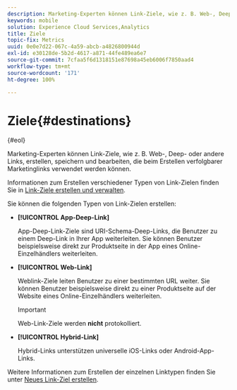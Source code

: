 ```yaml
---
description: Marketing-Experten können Link-Ziele, wie z. B. Web-, Deep- oder andere Links, erstellen, speichern und bearbeiten, die beim Erstellen verfolgbarer Marketing-Links verwendet werden können.
keywords: mobile
solution: Experience Cloud Services,Analytics
title: Ziele
topic-fix: Metrics
uuid: 0e0e7d22-067c-4a59-abcb-a4826800944d
exl-id: e30128de-5b2d-4617-a871-44fe489ea6e7
source-git-commit: 7cfaa5f6d1318151e87698a45eb6006f7850aad4
workflow-type: tm+mt
source-wordcount: '171'
ht-degree: 100%

---
```


# Ziele{#destinations}

{#eol}

Marketing-Experten können Link-Ziele, wie z. B. Web-, Deep- oder andere Links, erstellen, speichern und bearbeiten, die beim Erstellen verfolgbarer Marketinglinks verwendet werden können.

Informationen zum Erstellen verschiedener Typen von Link-Zielen finden Sie in [Link-Ziele erstellen und verwalten](/help/using/acquisition-main/c-manage-link-destinations/c-manage-link-destinations.md).

Sie können die folgenden Typen von Link-Zielen erstellen:

* **[!UICONTROL App-Deep-Link]**

   App-Deep-Link-Ziele sind URI-Schema-Deep-Links, die Benutzer zu einem Deep-Link in Ihrer App weiterleiten. Sie können Benutzer beispielsweise direkt zur Produktseite in der App eines Online-Einzelhändlers weiterleiten.

* **[!UICONTROL Web-Link]**

   Weblink-Ziele leiten Benutzer zu einer bestimmten URL weiter. Sie können Benutzer beispielsweise direkt zu einer Produktseite auf der Website eines Online-Einzelhändlers weiterleiten.

   >[!IMPORTANT]
   >
   >Web-Link-Ziele werden **nicht** protokolliert.

* **[!UICONTROL Hybrid-Link]**

   Hybrid-Links unterstützen universelle iOS-Links oder Android-App-Links.

Weitere Informationen zum Erstellen der einzelnen Linktypen finden Sie unter  [Neues Link-Ziel erstellen](/help/using/acquisition-main/c-manage-link-destinations/t-create-new-app-deep-link-destination.md).
